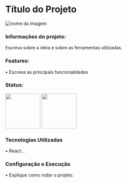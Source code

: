<h1> Título do Projeto </h1> 

![nome da imagem](https://www.shutterstock.com/image-vector/default-ui-image-placeholder-wireframes-600nw-1037719192.jpg)

<h3>Informações do projeto: </h3>
Escreva sobre a ideia e sobre as ferramentas utilizadas.

<h3>Features: </h3>
• Escreva as principais funcionalidades <br>

<h3>Status: </h3> 
<img width="110px" src="https://i.imgur.com/yUlXqQK.png">
<img width="110px" src="https://i.imgur.com/n8nELsw.png">

<h3> Tecnologias Utilizadas</h3> 
• React...<br>

<h3> Configuração e Execução</h3>
• Explique como rodar o projeto.<br>
